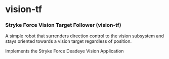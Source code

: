 # vision-tf

### Stryke Force Vision Target Follower (vision-tf)
A simple robot that surrenders direction control to the vision subsystem and stays oriented towards a vision target 
regardless of position.

Implements the Stryke Force Deadeye Vision Application